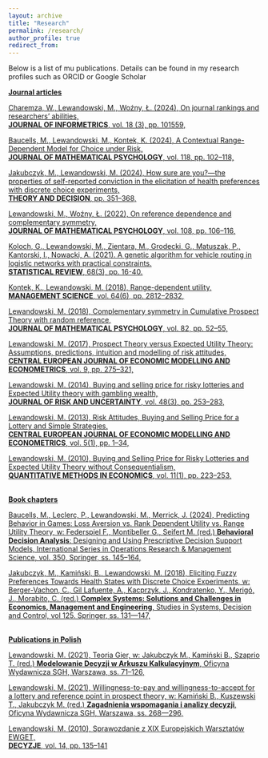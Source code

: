 ```yaml
---
layout: archive
title: "Research"
permalink: /research/
author_profile: true
redirect_from:
---
```


Below is a list of mu publications. Details can be found in my research profiles such as ORCID or Google Scholar

<u>**Journal articles**<u>

Charemza, W., Lewandowski, M., Woźny, Ł. (2024), On journal rankings and researchers’ abilities,
<br>**JOURNAL OF INFORMETRICS**, vol. 18 (3), pp. 101559,

Baucells, M., Lewandowski, M., Kontek, K. (2024), A Contextual Range-Dependent Model for Choice under Risk, 
<br>**JOURNAL OF MATHEMATICAL PSYCHOLOGY**, vol. 118, pp. 102–118,

Jakubczyk, M., Lewandowski, M. (2024), How sure are you?—the properties of self-reported conviction in the elicitation of health preferences with discrete choice experiments, 
<br>**THEORY AND DECISION**, pp. 351–368,

Lewandowski, M., Woźny, Ł. (2022), On reference dependence and complementary symmetry,
<br>**JOURNAL OF MATHEMATICAL PSYCHOLOGY**, vol. 108, pp. 106–116,

Koloch, G., Lewandowski, M., Zientara, M., Grodecki, G., Matuszak, P., Kantorski, I., Nowacki, A. (2021). A genetic algorithm for vehicle routing in logistic networks with practical constraints.
<br>**STATISTICAL REVIEW**, 68(3), pp. 16-40.

Kontek, K., Lewandowski, M. (2018), Range-dependent utility, 
<br>**MANAGEMENT SCIENCE**, vol. 64(6), pp. 2812–2832,

Lewandowski, M. (2018), Complementary symmetry in Cumulative Prospect Theory with random reference, 
<br>**JOURNAL OF MATHEMATICAL PSYCHOLOGY**, vol. 82, pp. 52–55,

Lewandowski, M. (2017), Prospect Theory versus Expected Utility Theory: Assumptions, predictions, intuition and modelling of risk attitudes, 
<br>**CENTRAL EUROPEAN JOURNAL OF ECONOMIC MODELLING AND ECONOMETRICS**, vol. 9, pp. 275–321,

Lewandowski, M. (2014), Buying and selling price for risky lotteries and Expected Utility theory with gambling wealth, 
<br>**JOURNAL OF RISK AND UNCERTAINTY**, vol. 48(3), pp. 253–283,

Lewandowski, M. (2013), Risk Attitudes, Buying and Selling Price for a Lottery and Simple Strategies, 
<br>**CENTRAL EUROPEAN JOURNAL OF ECONOMIC MODELLING AND ECONOMETRICS**, vol. 5(1), pp. 1–34,

Lewandowski, M. (2010), Buying and Selling Price for Risky Lotteries and Expected Utility Theory without Consequentialism, 
<br>**QUANTITATIVE METHODS IN ECONOMICS**, vol. 11(1), pp. 223–253,


<br>**Book chapters**

Baucells, M., Leclerc, P., Lewandowski, M., Merrick, J. (2024), Predicting Behavior in Games:
Loss Aversion vs. Rank Dependent Utility vs. Range Utility Theory, w: Federspiel F., Montibeller
G., Seifert M. (red.) **Behavioral Decision Analysis**: Designing and Using Prescriptive
Decision Support Models, International Series in Operations Research & Management Science,
vol. 350, Springer, ss. 145–164,

Jakubczyk, M., Kamiński, B., Lewandowski, M. (2018), Eliciting Fuzzy Preferences Towards 
Health States with Discrete Choice Experiments, w: Berger-Vachon, C., Gil Lafuente, A.,
Kacprzyk, J., Kondratenko, Y., Merigó, J., Morabito, C. (red.) **Complex Systems: Solutions
and Challenges in Economics, Management and Engineering**, Studies in Systems, Decision
and Control, vol 125. Springer, ss. 131—147,

<br>**Publications in Polish**

Lewandowski, M. (2021), Teoria Gier, w: Jakubczyk M., Kamiński B., Szaprio T. (red.) **Modelowanie
Decyzji w Arkuszu Kalkulacyjnym**, Oficyna Wydawnicza SGH, Warszawa, ss. 71–126,

Lewandowski, M. (2021), Willingness-to-pay and willingness-to-accept for a lottery and reference
point in prospect theory, w: Kamiński B., Kuszewski T., Jakubczyk M. (red.) **Zagadnienia
wspomagania i analizy decyzji**, Oficyna Wydawnicza SGH, Warszawa, ss. 268—296,

Lewandowski, M. (2010), Sprawozdanie z XIX Europejskich Warsztatów EWGET, 
<br>**DECYZJE**, vol. 14, pp. 135–141






